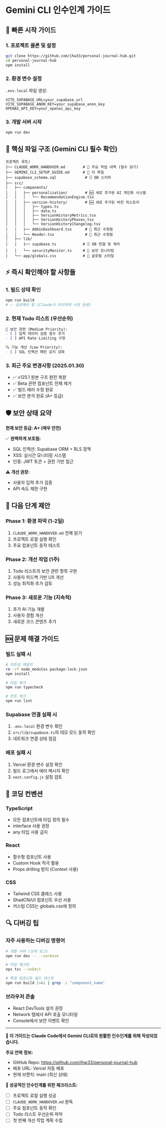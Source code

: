 # Gemini CLI 인수인계 가이드

## 🚀 빠른 시작 가이드

### 1. 프로젝트 클론 및 설정
```bash
git clone https://github.com/ihw33/personal-journal-hub.git
cd personal-journal-hub
npm install
```

### 2. 환경 변수 설정
`.env.local` 파일 생성:
```env
VITE_SUPABASE_URL=your_supabase_url
VITE_SUPABASE_ANON_KEY=your_supabase_anon_key
OPENAI_API_KEY=your_openai_api_key
```

### 3. 개발 서버 시작
```bash
npm run dev
```

## 📁 핵심 파일 구조 (Gemini CLI 필수 확인)

```
프로젝트 루트/
├── CLAUDE_WORK_HANDOVER.md        # 📄 주요 작업 내역 (필수 읽기)
├── GEMINI_CLI_SETUP_GUIDE.md      # 📄 이 파일
├── supabase_schema.sql             # 🗄️ DB 스키마
├── src/
│   ├── components/
│   │   ├── personalization/        # 🆕 새로 추가된 AI 개인화 시스템
│   │   │   └── RecommendationEngine.tsx
│   │   ├── version-history/        # 🆕 새로 추가된 버전 히스토리
│   │   │   ├── types.ts
│   │   │   ├── data.ts
│   │   │   ├── VersionHistoryMetrics.tsx
│   │   │   ├── VersionHistoryPhases.tsx
│   │   │   └── VersionHistoryChangelog.tsx
│   │   ├── AdminDashboard.tsx      # 🔧 최근 수정됨
│   │   └── Header.tsx              # 🔧 최근 수정됨
│   ├── lib/
│   │   ├── supabase.ts            # 🗄️ DB 연결 및 쿼리
│   │   └── securityMonitor.ts     # 🔐 보안 모니터링
│   └── app/globals.css            # 🎨 글로벌 스타일
```

## ⚡ 즉시 확인해야 할 사항들

### 1. 빌드 상태 확인
```bash
npm run build
# ✅ 성공해야 함 (Claude가 마지막에 수정 완료)
```

### 2. 현재 Todo 리스트 (우선순위)
```markdown
🔐 보안 관련 (Medium Priority):
- [ ] 입력 데이터 검증 함수 추가
- [ ] API Rate Limiting 구현

🔍 기능 개선 (Low Priority):
- [ ] SQL 인젝션 패턴 감지 강화
```

### 3. 최근 주요 변경사항 (2025.01.30)
- ✅ v125.1 원본 구조 완전 복원
- ✅ Beta 관련 컴포넌트 전체 제거
- ✅ 빌드 에러 수정 완료
- ✅ 보안 분석 완료 (A+ 등급)

## 🛡️ 보안 상태 요약

**현재 보안 등급: A+ (매우 안전)**

✅ **완벽하게 보호됨:**
- SQL 인젝션: Supabase ORM + RLS 정책
- XSS: 실시간 모니터링 시스템
- 인증: JWT 토큰 + 권한 기반 접근

⚠️ **개선 권장:**
- 사용자 입력 추가 검증
- API 속도 제한 구현

## 🎯 다음 단계 제안

### Phase 1: 환경 파악 (1-2일)
1. `CLAUDE_WORK_HANDOVER.md` 전체 읽기
2. 프로젝트 로컬 실행 확인
3. 주요 컴포넌트 동작 테스트

### Phase 2: 개선 작업 (1주)
1. Todo 리스트의 보안 관련 항목 구현
2. 사용자 피드백 기반 UX 개선
3. 성능 최적화 추가 검토

### Phase 3: 새로운 기능 (지속적)
1. 추가 AI 기능 개발
2. 사용자 경험 개선
3. 새로운 코스 콘텐츠 추가

## 🆘 문제 해결 가이드

### 빌드 실패 시
```bash
# 의존성 재설치
rm -rf node_modules package-lock.json
npm install

# 타입 체크
npm run typecheck

# 린트 체크
npm run lint
```

### Supabase 연결 실패 시
1. `.env.local` 환경 변수 확인
2. `src/lib/supabase.ts`의 데모 모드 동작 확인
3. 네트워크 연결 상태 점검

### 배포 실패 시
1. Vercel 환경 변수 설정 확인
2. 빌드 로그에서 에러 메시지 확인
3. `next.config.js` 설정 검토

## 📝 코딩 컨벤션

### TypeScript
- 모든 컴포넌트에 타입 정의 필수
- interface 사용 권장
- any 타입 사용 금지

### React
- 함수형 컴포넌트 사용
- Custom Hook 적극 활용
- Props drilling 방지 (Context 사용)

### CSS
- Tailwind CSS 클래스 사용
- ShadCN/UI 컴포넌트 우선 사용
- 커스텀 CSS는 globals.css에 정의

## 🔍 디버깅 팁

### 자주 사용하는 디버깅 명령어
```bash
# 개발 서버 (상세 로그)
npm run dev -- --verbose

# 타입 체크만
npx tsc --noEmit

# 특정 컴포넌트 빌드 테스트
npm run build 2>&1 | grep -i "component_name"
```

### 브라우저 콘솔
- React DevTools 설치 권장
- Network 탭에서 API 호출 모니터링
- Console에서 보안 이벤트 확인

---

**🤖 이 가이드는 Claude Code에서 Gemini CLI로의 원활한 인수인계를 위해 작성되었습니다.**

**주요 연락 정보:**
- GitHub Repo: https://github.com/ihw33/personal-journal-hub
- 배포 URL: Vercel 자동 배포
- 현재 브랜치: main (최신 상태)

**🎯 성공적인 인수인계를 위한 체크리스트:**
- [ ] 프로젝트 로컬 실행 성공
- [ ] `CLAUDE_WORK_HANDOVER.md` 완독
- [ ] 주요 컴포넌트 동작 확인
- [ ] Todo 리스트 우선순위 파악
- [ ] 첫 번째 개선 작업 계획 수립